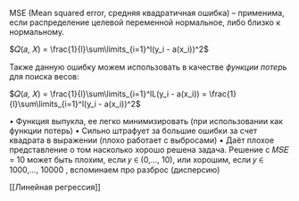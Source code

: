 MSE (Mean squared error, средняя квадратичная ошибка) – применима, если распределение целевой переменной нормальное, либо близко к нормальному.

$𝑄(𝑎, 𝑋) = \frac{1}{l}\sum\limits_{i=1}^l(y_i - a(x_i))^2$

Также данную ошибку можем использовать в качестве *функции потерь* для поиска весов:

$𝑄(𝑎, 𝑋) = \frac{1}{l}\sum\limits_{i=1}^lL(y_i - a(x_i)) = \frac{1}{l}\sum\limits_{i=1}^l(y_i - a(x_i))^2$

• Функция выпукла, ее легко минимизировать (при использовании как функции потерь)
• Сильно штрафует за большие ошибки за счет квадрата в выражении (плохо работает с выбросами)
• Даёт плохое представление о том насколько хорошо решена задача. Решение с 𝑀𝑆𝐸 = 10 может быть плохим, если 𝑦 ∈ (0,…, 10), или хорошим, если 𝑦 ∈ 1000,…, 10000 , вспоминаем про разброс (дисперсию)

[[Линейная регрессия]]
